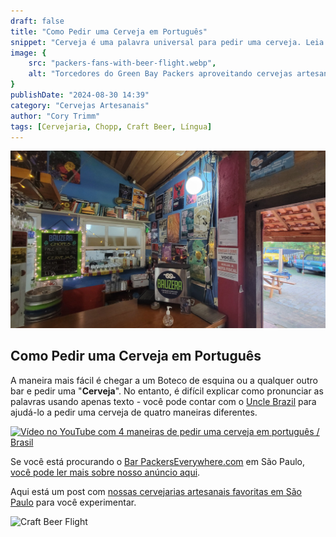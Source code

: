 ```yaml
---
draft: false
title: "Como Pedir uma Cerveja em Português"
snippet: "Cerveja é uma palavra universal para pedir uma cerveja. Leia nosso post rápido sobre como pedir uma gelada."
image: {
    src: "packers-fans-with-beer-flight.webp",
    alt: "Torcedores do Green Bay Packers aproveitando cervejas artesanais em São Paulo, Brasil"
}
publishDate: "2024-08-30 14:39"
category: "Cervejas Artesanais"
author: "Cory Trimm"
tags: [Cervejaria, Chopp, Craft Beer, Língua]
---
```


![Interior da Bauzera Cervejaria](../../../assets/bauzera.jpg)

## Como Pedir uma Cerveja em Português

A maneira mais fácil é chegar a um Boteco de esquina ou a qualquer outro bar e pedir uma "**Cerveja**". No entanto, é difícil explicar como pronunciar as palavras usando apenas texto - você pode contar com o [Uncle Brazil](https://www.youtube.com/@UncleBrazil) para ajudá-lo a pedir uma cerveja de quatro maneiras diferentes.

[![Vídeo no YouTube com 4 maneiras de pedir uma cerveja em português / Brasil](https://img.youtube.com/vi/m8Lq3Cns7oI/0.jpg)](https://www.youtube.com/watch?v=m8Lq3Cns7oI)

Se você está procurando o [Bar PackersEverywhere.com](https://www.packerseverywhere.com/find-a-bar/bar-details/Index?id=dade858a-fa8f-6ce3-be09-ff000095b832) em São Paulo, [você pode ler mais sobre nosso anúncio aqui](/blog/announcing-omalleys-as-the-packers-everywhere-bar/).

Aqui está um post com [nossas cervejarias artesanais favoritas em São Paulo](/blog/beer-to-try-in-sao-paulo/) para você experimentar.

![Craft Beer Flight](../../../assets/beer-flight.png)
